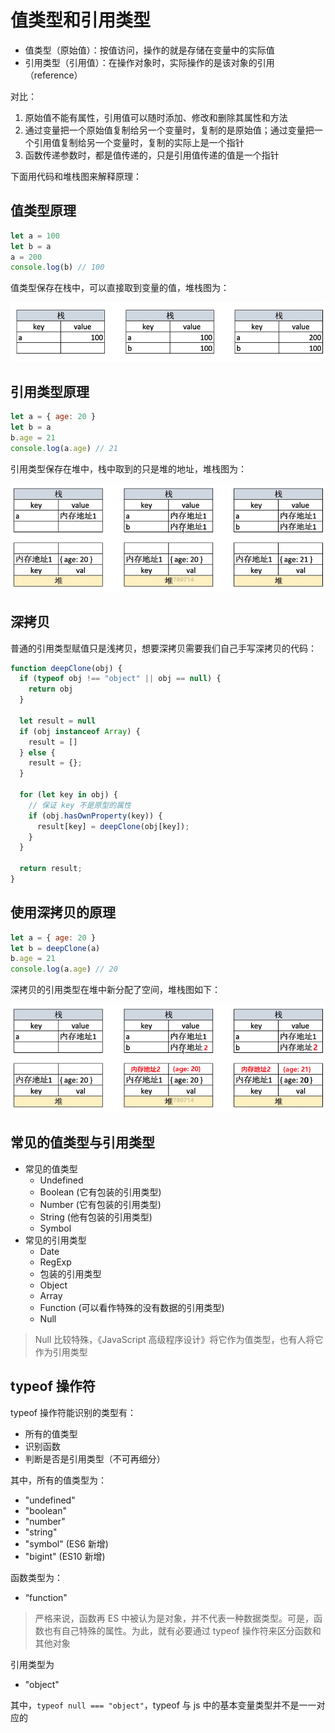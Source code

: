 # 值类型和引用类型

- 值类型（原始值）：按值访问，操作的就是存储在变量中的实际值
- 引用类型（引用值）：在操作对象时，实际操作的是该对象的引用（reference）

对比：

1. 原始值不能有属性，引用值可以随时添加、修改和删除其属性和方法
2. 通过变量把一个原始值复制给另一个变量时，复制的是原始值；通过变量把一个引用值复制给另一个变量时，复制的实际上是一个指针
3. 函数传递参数时，都是值传递的，只是引用值传递的值是一个指针

下面用代码和堆栈图来解释原理：

## 值类型原理

```javascript
let a = 100
let b = a
a = 200
console.log(b) // 100
```

值类型保存在栈中，可以直接取到变量的值，堆栈图为：

![](./img/value-and-reference1.png)

## 引用类型原理

```javascript
let a = { age: 20 }
let b = a
b.age = 21
console.log(a.age) // 21
```

引用类型保存在堆中，栈中取到的只是堆的地址，堆栈图为：

![](./img/value-and-reference2.png)

## 深拷贝

普通的引用类型赋值只是浅拷贝，想要深拷贝需要我们自己手写深拷贝的代码：

```js
function deepClone(obj) {
  if (typeof obj !== "object" || obj == null) {
    return obj
  }

  let result = null
  if (obj instanceof Array) {
    result = []
  } else {
    result = {};
  }

  for (let key in obj) {
    // 保证 key 不是原型的属性
    if (obj.hasOwnProperty(key)) {
      result[key] = deepClone(obj[key]);
    }
  }

  return result;
}
```

## 使用深拷贝的原理

```js
let a = { age: 20 }
let b = deepClone(a)
b.age = 21
console.log(a.age) // 20
```

深拷贝的引用类型在堆中新分配了空间，堆栈图如下：

![](./img/value-and-reference3.png)

## 常见的值类型与引用类型

- 常见的值类型
  - Undefined
  - Boolean (它有包装的引用类型)
  - Number (它有包装的引用类型)
  - String (他有包装的引用类型)
  - Symbol
- 常见的引用类型
  - Date
  - RegExp
  - 包装的引用类型
  - Object
  - Array
  - Function (可以看作特殊的没有数据的引用类型)
  - Null

> Null 比较特殊，《JavaScript 高级程序设计》将它作为值类型，也有人将它作为引用类型

## typeof 操作符

typeof 操作符能识别的类型有：

- 所有的值类型
- 识别函数
- 判断是否是引用类型（不可再细分）

其中，所有的值类型为：

- "undefined"
- "boolean"
- "number"
- "string"
- "symbol" (ES6 新增)
- "bigint" (ES10 新增)

函数类型为：

- “function"

> 严格来说，函数再 ES 中被认为是对象，并不代表一种数据类型。可是，函数也有自己特殊的属性。为此，就有必要通过 typeof 操作符来区分函数和其他对象

引用类型为

- "object"

其中，`typeof null === "object"`，typeof 与 js 中的基本变量类型并不是一一对应的